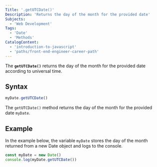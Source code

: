 ```yaml
---
Title: '.getUTCDate()' 
Description: 'Returns the day of the month for the provided date' 
Subjects: 
  - 'Web Development'
Tags:
  - 'Date'
  - 'Methods'
CatalogContent: 
  - 'introduction-to-javascript'
  - 'paths/front-end-engineer-career-path'
---
```


The **`getUTCDate()`** returns the day of the month for the provided date according to universal time.

## Syntax

```js
myDate.getUTCDate()
```

The `getUTCDate()` method returns the day of the month for the provided date `myDate`.

## Example

In the example below, the variable `myDate` stores the day of the month returned from a new Date object and logs to the console.

```js
const myDate = new Date()
console.log(myDate.getUTCDate())
```
